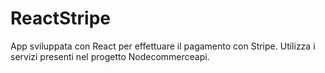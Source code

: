 # ReactStripe

App sviluppata con React per effettuare il pagamento con Stripe.
Utilizza i servizi presenti nel progetto Nodecommerceapi.

